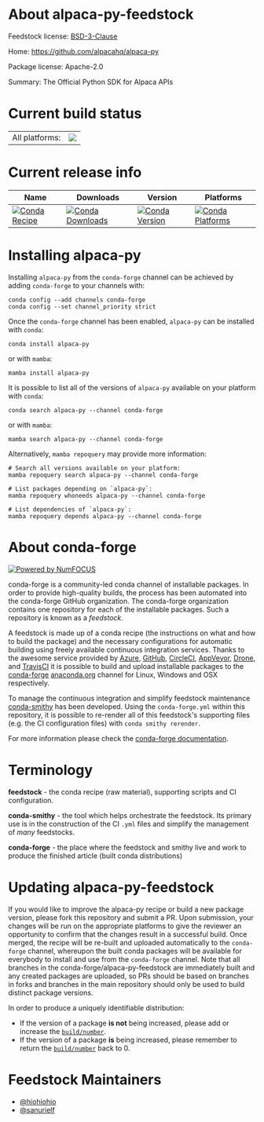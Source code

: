 About alpaca-py-feedstock
=========================

Feedstock license: [BSD-3-Clause](https://github.com/conda-forge/alpaca-py-feedstock/blob/main/LICENSE.txt)

Home: https://github.com/alpacahq/alpaca-py

Package license: Apache-2.0

Summary: The Official Python SDK for Alpaca APIs

Current build status
====================


<table><tr><td>All platforms:</td>
    <td>
      <a href="https://dev.azure.com/conda-forge/feedstock-builds/_build/latest?definitionId=22584&branchName=main">
        <img src="https://dev.azure.com/conda-forge/feedstock-builds/_apis/build/status/alpaca-py-feedstock?branchName=main">
      </a>
    </td>
  </tr>
</table>

Current release info
====================

| Name | Downloads | Version | Platforms |
| --- | --- | --- | --- |
| [![Conda Recipe](https://img.shields.io/badge/recipe-alpaca--py-green.svg)](https://anaconda.org/conda-forge/alpaca-py) | [![Conda Downloads](https://img.shields.io/conda/dn/conda-forge/alpaca-py.svg)](https://anaconda.org/conda-forge/alpaca-py) | [![Conda Version](https://img.shields.io/conda/vn/conda-forge/alpaca-py.svg)](https://anaconda.org/conda-forge/alpaca-py) | [![Conda Platforms](https://img.shields.io/conda/pn/conda-forge/alpaca-py.svg)](https://anaconda.org/conda-forge/alpaca-py) |

Installing alpaca-py
====================

Installing `alpaca-py` from the `conda-forge` channel can be achieved by adding `conda-forge` to your channels with:

```
conda config --add channels conda-forge
conda config --set channel_priority strict
```

Once the `conda-forge` channel has been enabled, `alpaca-py` can be installed with `conda`:

```
conda install alpaca-py
```

or with `mamba`:

```
mamba install alpaca-py
```

It is possible to list all of the versions of `alpaca-py` available on your platform with `conda`:

```
conda search alpaca-py --channel conda-forge
```

or with `mamba`:

```
mamba search alpaca-py --channel conda-forge
```

Alternatively, `mamba repoquery` may provide more information:

```
# Search all versions available on your platform:
mamba repoquery search alpaca-py --channel conda-forge

# List packages depending on `alpaca-py`:
mamba repoquery whoneeds alpaca-py --channel conda-forge

# List dependencies of `alpaca-py`:
mamba repoquery depends alpaca-py --channel conda-forge
```


About conda-forge
=================

[![Powered by
NumFOCUS](https://img.shields.io/badge/powered%20by-NumFOCUS-orange.svg?style=flat&colorA=E1523D&colorB=007D8A)](https://numfocus.org)

conda-forge is a community-led conda channel of installable packages.
In order to provide high-quality builds, the process has been automated into the
conda-forge GitHub organization. The conda-forge organization contains one repository
for each of the installable packages. Such a repository is known as a *feedstock*.

A feedstock is made up of a conda recipe (the instructions on what and how to build
the package) and the necessary configurations for automatic building using freely
available continuous integration services. Thanks to the awesome service provided by
[Azure](https://azure.microsoft.com/en-us/services/devops/), [GitHub](https://github.com/),
[CircleCI](https://circleci.com/), [AppVeyor](https://www.appveyor.com/),
[Drone](https://cloud.drone.io/welcome), and [TravisCI](https://travis-ci.com/)
it is possible to build and upload installable packages to the
[conda-forge](https://anaconda.org/conda-forge) [anaconda.org](https://anaconda.org/)
channel for Linux, Windows and OSX respectively.

To manage the continuous integration and simplify feedstock maintenance
[conda-smithy](https://github.com/conda-forge/conda-smithy) has been developed.
Using the ``conda-forge.yml`` within this repository, it is possible to re-render all of
this feedstock's supporting files (e.g. the CI configuration files) with ``conda smithy rerender``.

For more information please check the [conda-forge documentation](https://conda-forge.org/docs/).

Terminology
===========

**feedstock** - the conda recipe (raw material), supporting scripts and CI configuration.

**conda-smithy** - the tool which helps orchestrate the feedstock.
                   Its primary use is in the construction of the CI ``.yml`` files
                   and simplify the management of *many* feedstocks.

**conda-forge** - the place where the feedstock and smithy live and work to
                  produce the finished article (built conda distributions)


Updating alpaca-py-feedstock
============================

If you would like to improve the alpaca-py recipe or build a new
package version, please fork this repository and submit a PR. Upon submission,
your changes will be run on the appropriate platforms to give the reviewer an
opportunity to confirm that the changes result in a successful build. Once
merged, the recipe will be re-built and uploaded automatically to the
`conda-forge` channel, whereupon the built conda packages will be available for
everybody to install and use from the `conda-forge` channel.
Note that all branches in the conda-forge/alpaca-py-feedstock are
immediately built and any created packages are uploaded, so PRs should be based
on branches in forks and branches in the main repository should only be used to
build distinct package versions.

In order to produce a uniquely identifiable distribution:
 * If the version of a package **is not** being increased, please add or increase
   the [``build/number``](https://docs.conda.io/projects/conda-build/en/latest/resources/define-metadata.html#build-number-and-string).
 * If the version of a package **is** being increased, please remember to return
   the [``build/number``](https://docs.conda.io/projects/conda-build/en/latest/resources/define-metadata.html#build-number-and-string)
   back to 0.

Feedstock Maintainers
=====================

* [@hiohiohio](https://github.com/hiohiohio/)
* [@sanurielf](https://github.com/sanurielf/)


<!-- dummy commit to enable rerendering -->

